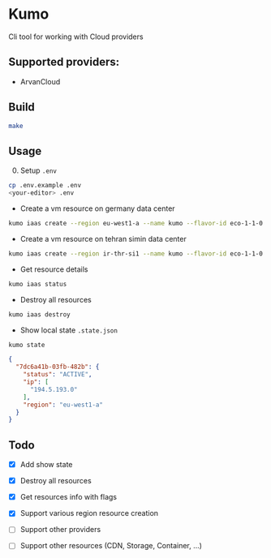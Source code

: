 # Kumo

Cli tool for working with Cloud providers

## Supported providers:
- ArvanCloud

## Build
```bash
make
```
## Usage
0. Setup `.env`
```bash
cp .env.example .env
<your-editor> .env
```
- Create a vm resource on germany data center
```bash
kumo iaas create --region eu-west1-a --name kumo --flavor-id eco-1-1-0 --image-id "514508bd-0a60-4c88-ae72-3e7b7dcc3968" --network-ids "30a8d5e8-4752-4974-bccc-9e49f5ccc506" --security-group-id "71cf34ab-f0a7-4663-ba98-a2db7d0a1972" --key-name kumo --ssh-key --disk-size 25 --count 1
```
- Create a vm resource on tehran simin data center
```bash
kumo iaas create --region ir-thr-si1 --name kumo --flavor-id eco-1-1-0 --image-id "fb7b732b-5d1f-43d9-9377-8418d7ad303f" --key-name kumo --ssh-key --disk-size 25 --count 1 --network-ids "bab96191-dad5-46bb-96fd-3e29086aa504" --security-group-id "4675ddbb-97d6-4b7a-9fa8-3c5caf7aa206"
```
- Get resource details
```bash
kumo iaas status
```
- Destroy all resources
```bash
kumo iaas destroy
```
- Show local state `.state.json`
```bash
kumo state
```
```json
{
  "7dc6a41b-03fb-482b": {
    "status": "ACTIVE",
    "ip": [
      "194.5.193.0"
    ],
    "region": "eu-west1-a"
  }
}
```
## Todo
- [x] Add show state
- [x] Destroy all resources
- [x] Get resources info with flags
- [x] Support various region resource creation
- [ ] Support other providers
- [ ] Support other resources (CDN, Storage, Container, ...)

